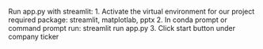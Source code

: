 Run app.py with streamlit:
    1. Activate the virtual environment for our project
       required package: streamlit, matplotlab, pptx
    2. In conda prompt or command prompt run: streamlit run app.py
    3. Click start button under company ticker